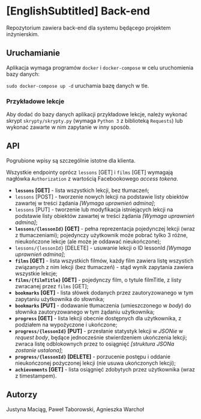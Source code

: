 # [EnglishSubtitled] Back-end

Repozytorium zawiera back-end dla systemu będącego projektem inżynierskim.

## Uruchamianie
Aplikacja wymaga programów `docker` i `docker-compose` w celu uruchomienia bazy danych:

`sudo docker-compose up -d` uruchamia bazę danych w tle.

### Przykładowe lekcje

Aby dodać do bazy danych aplikacji przykładowe lekcje, należy wykonać skrypt `skrypty/skrypty.py` (wymaga `Python 3` z biblioteką `Requests`) lub wykonać zawarte w nim zapytanie w inny sposób.

## API

Pogrubione wpisy są szczególnie istotne dla klienta.

Wszystkie endpointy oprócz `lessons` [GET] i `films` [GET] wymagają nagłówka `Authorization` z wartością Facebookowego *access tokena*.
 
* **`lessons` [GET]** - lista wszystkich lekcji, bez tłumaczeń;
* `lessons` [POST] - tworzenie nowych lekcji na podstawie listy obiektów zawartej w treści żądania *[Wymaga uprawnień admina]*;
* `lessons` [PUT] - tworzenie lub modyfikacja istniejących lekcji na podstawie listy obiektów zawartej w treści żądania *[Wymaga uprawnień admina]*;
* **`lessons/{lessonId}` [GET]** - pełna reprezentacja pojedynczej lekcji (wraz z tłumaczeniami); pojedynczy użytkownik może pobrać tylko 3 różne, nieukończone lekcje (ale może je oddawać nieukończone);
* `lessons/{lessonId}` [DELETE] - usuwanie lekcji o ID lessonId *[Wymaga uprawnień admina]*;
* **`films` [GET]** - lista wszystkich filmów, każdy film zawiera listę wszystich związanych z nim lekcji (bez tłumaczeń) - stąd wynik zapytania zawiera wszystkie lekcje;
* **`films/{filmTitle}` [GET]** - pojedynczy film, o tytule filmTitle, z listy zwracanej przez `films` [GET];
* **`bookmarks` [GET]** - lista słówek dodanych przez zautoryzowanego w tym zapytaniu użytkownika do słownika;
* **`bookmarks` [PUT]** - dodawanie tłumaczenia (umieszczonego w *body*) do słownika zautoryzowanego w tym żądaniu użytkownika;
* **`progress` [GET]** - lista lekcji obecnie dostępnych dla użytkownika, z podziałem na wypożyczone i ukończone;
* **`progress/{lessonId}` [PUT]** - przesłanie statystyk lekcji w *JSONie* w *request body*, będące jednocześnie stwierdzeniem ukończenia lekcji; zwraca listę odblokownych przez to osiągnięć *[struktura JSONa zostanie ustalona]*;
* **`progress/{lessonId}` [DELETE]** - porzucenie postępu i oddanie nieukończonej pożyczonej lekcji (nie usuwa ukończonych lekcji);
* **`achievements` [GET]** - lista osiągnięć zdobytych przez użytkownika (wraz z timestampem).

## Autorzy
Justyna Maciąg, Paweł Taborowski, Agnieszka Warchoł
